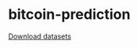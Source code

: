 # bitcoin-prediction


[Download datasets](https://www.kaggle.com/mczielinski/bitcoin-historical-data)
